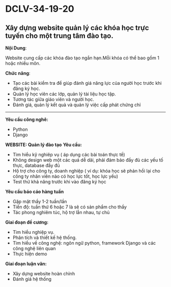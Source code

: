 # DCLV-34-19-20
## **Xây dựng website quản lý các khóa học trực tuyến cho một trung tâm đào tạo.**


__Nội Dung__:

Website cung cấp các khóa đào tạo ngắn hạn.Mỗi khóa có thể bao gồm 1 hoặc nhiều môn.

__Chức năng__:

- Tạo các bài kiểm tra để giúp đánh giá năng lực của người học trước khi đăng ký học.
- Quản lý học viên các lớp, quản lý tài liệu học tập.
- Tương tác giữa giáo viên và người học.
- Đánh giá, quản lý kết quả và quản lý việc cấp phát chứng chỉ
-------------------------------
__Yêu cầu công nghê:__ 

- Python
- Django

__WEBSITE: Quản lý đào tạo__
__Yêu cầu:__
- Tìm hiểu kỹ nghiêp vụ ( áp dụng các bài toán thực tế)
- Không design web một các quá dễ dãi, phải đảm bảo đầy đủ các yếu tố thực, database đầy đủ
- Hộ trợ cho công ty, doanh nghiệp ( ví dụ: khóa học sẽ phản hồi lại cho công ty nhân viên nào có học lực tốt, học lực yếu)
- Test thử khả năng trước khi vào đăng ký học

__Yêu cầu báo cáo hàng tuần__
+ Gặp mặt thầy 1-2 tuần/lần
+ Tiến độ: tuần thứ 6 hoặc 7 là sẽ có sản phẩm cho thầy
+ Tác phong nghiêm túc, hộ trợ lẫn nhau, tự chủ

__Giai đoạn đề cương:__
- Tìm hiểu nghiệp vụ.
- Phân tích và thiết kế hệ thống.
- Tìm hiểu về công nghệ: ngôn ngữ python, framework Django và các công nghệ liên quan
- Thực hiện demo

__Giai đoạn luận văn:__
- Xây dựng website hoàn chỉnh
- Đánh giá hệ thống

